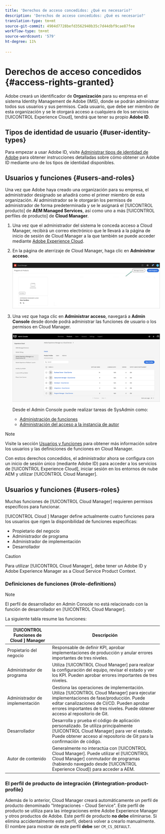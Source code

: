 ```yaml
---
title: 'Derechos de acceso concedidos: ¿Qué es necesario?'
description: 'Derechos de acceso concedidos: ¿Qué es necesario?'
translation-type: tm+mt
source-git-commit: 4904d7728befd3562940b35c7d44dbf9cae87fee
workflow-type: tm+mt
source-wordcount: '579'
ht-degree: 11%

---
```



# Derechos de acceso concedidos {#access-rights-granted}

Adobe creará un identificador de **Organización** para su empresa en el sistema Identity Management de Adobe (IMS), donde se podrán administrar todos sus usuarios y sus permisos. Cada usuario, que debe ser miembro de esta organización y se le otorgará acceso a cualquiera de los servicios [!UICONTROL Experience Cloud], tendrá que tener su propio **Adobe ID**.

## Tipos de identidad de usuario {#user-identity-types}

Para empezar a usar Adobe ID, visite [Administrar tipos de identidad de Adobe](https://helpx.adobe.com/enterprise/using/identity.html) para obtener instrucciones detalladas sobre cómo obtener un Adobe ID mediante uno de los tipos de identidad disponibles.

## Usuarios y funciones {#users-and-roles}

Una vez que Adobe haya creado una organización para su empresa, el administrador designado se añadirá como el primer miembro de esta organización. Al administrador se le otorgarán los permisos de administrador de forma predeterminada y se le asignará el [!UICONTROL producto] de **AEM Managed Services**, así como uno a más [!UICONTROL perfiles de producto] de **Cloud Manager**.

1. Una vez que el administrador del sistema le conceda acceso a Cloud Manager, recibirá un correo electrónico que le llevará a la página de inicio de sesión de Cloud Manager a la que también se puede acceder mediante [Adobe Experience Cloud](https://my.cloudmanager.adobe.com/).

1. En la página de aterrizaje de Cloud Manager, haga clic en **Administrar acceso**.

   ![](/help/onboarding/getting-access-to-aem-in-cloud/assets/sys-admin5.png)

1. Una vez que haga clic en **Administrar acceso**, navegará a **Admin Console** desde donde podrá administrar las funciones de usuario o los permisos en Cloud Manager.

   ![](/help/onboarding/getting-access-to-aem-in-cloud/assets/sys-admin1.png)

   Desde el Admin Console puede realizar tareas de SysAdmin como:
   * [Administración de funciones](https://experienceleague.adobe.com/docs/experience-manager-cloud-service/onboarding/getting-access/navigation.html?lang=en#manage-roles)
   * [Administración del acceso a la instancia de autor](https://experienceleague.adobe.com/docs/experience-manager-cloud-service/onboarding/getting-access/navigation.html?lang=en#manage-access-aem)

>[!NOTE]
>Visite la sección [Usuarios y funciones](#users-roles) para obtener más información sobre los usuarios y las definiciones de funciones en Cloud Manager.

Con estos derechos concedidos, el administrador ahora se configura con un inicio de sesión único (mediante Adobe ID) para acceder a los servicios de [!UICONTROL Experience Cloud], iniciar sesión en los entornos de nube AEM y utilizar [!UICONTROL Cloud Manager].

## Usuarios y funciones {#users-roles}

Muchas funciones de [!UICONTROL Cloud Manager] requieren permisos específicos para funcionar.

[!UICONTROL Cloud ] Manager define actualmente cuatro funciones para los usuarios que rigen la disponibilidad de funciones específicas:

* Propietario del negocio
* Administrador de programa
* Administrador de implementación
* Desarrollador

>[!CAUTION]
>
>Para utilizar [!UICONTROL Cloud Manager], debe tener un Adobe ID y Adobe Experience Manager as a Cloud Service Product Context.

### Definiciones de funciones {#role-definitions}

>[!NOTE]
>
>El perfil de desarrollador en Admin Console no está relacionado con la función de desarrollador en [!UICONTROL Cloud Manager].

La siguiente tabla resume las funciones:

| [!UICONTROL Funciones de Cloud ] Manager | Descripción |
|--- |--- |
| Propietario del negocio | Responsable de definir KPI, aprobar implementaciones de producción y anular errores importantes de tres niveles. |
| Administrador de programa | Utiliza [!UICONTROL Cloud Manager] para realizar la configuración del equipo, revisar el estado y ver los KPI. Pueden aprobar errores importantes de tres niveles. |
| Administrador de implementación | Gestiona las operaciones de implementación. Utiliza [!UICONTROL Cloud Manager] para ejecutar implementaciones de fase/producción. Puede editar canalizaciones de CI/CD. Pueden aprobar errores importantes de tres niveles. Puede obtener acceso al repositorio de Git. |
| Desarrollador | Desarrolla y prueba el código de aplicación personalizado. Se utiliza principalmente [!UICONTROL Cloud Manager] para ver el estado. Puede obtener acceso al repositorio de Git para la confirmación de código. |
| Autor de contenido | Generalmente no interactúa con [!UICONTROL Cloud Manager]. Puede utilizar el [!UICONTROL Cloud Manager] conmutador de programas (habiendo navegado desde [!UICONTROL Experience Cloud]) para acceder a AEM. |

### El perfil de producto de integración {#integration-product-profile}

Además de lo anterior, Cloud Manager creará automáticamente un perfil de producto denominado &quot;Integraciones - Cloud Service&quot;. Este perfil de producto se utiliza para las integraciones entre Adobe Experience Manager y otros productos de Adobe. Este perfil de producto **no debe** eliminarse. Si elimina accidentalmente este perfil, deberá volver a crearlo manualmente. El nombre para mostrar de este perfil **debe** ser `CM_CS_DEFAULT`.

